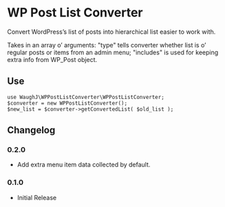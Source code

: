 WP Post List Converter
=========================

Convert WordPress’s list of posts into hierarchical list easier to work with.

Takes in an array o’ arguments: "type" tells converter whether list is o’ regular posts or items from an admin menu; "includes" is used for keeping extra info from WP_Post object.

## Use

    use WaughJ\WPPostListConverter\WPPostListConverter;
    $converter = new WPPostListConverter();
    $new_list = $converter->getConvertedList( $old_list );

## Changelog

### 0.2.0
* Add extra menu item data collected by default.

### 0.1.0
* Initial Release
